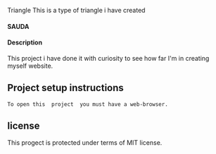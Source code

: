 Triangle
This is a type of triangle i have  created
   #### SAUDA
   #### Description
   This project i have done it with  curiosity  to see how far I'm in creating myself website.
   ## Project setup instructions
    To open this  project  you must have a web-browser.
   ## license 
   This progect is protected  under terms of MIT license.